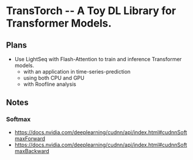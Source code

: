 # TransTorch -- A Toy DL Library for Transformer Models.
## Plans
* Use LightSeq with Flash-Attention to train and inference Transformer models.
  * with an application in time-series-prediction
  * using both CPU and GPU
  * with Roofline analysis
## Notes
### Softmax
* https://docs.nvidia.com/deeplearning/cudnn/api/index.html#cudnnSoftmaxForward
* https://docs.nvidia.com/deeplearning/cudnn/api/index.html#cudnnSoftmaxBackward
